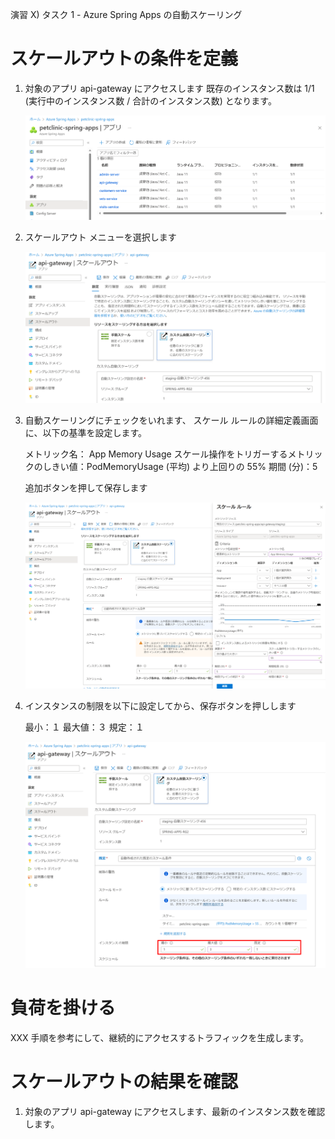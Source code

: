 演習 X) タスク 1 - Azure Spring Apps の自動スケーリング

# スケールアウトの条件を定義
1. 対象のアプリ api-gateway にアクセスします
    既存のインスタンス数は 1/1 (実行中のインスタンス数 / 合計のインスタンス数) となります。

    <img src="../images/P6-scale-1.png" width="700">

2. スケールアウト メニューを選択します

    <img src="../images/P6-scale-2.png" width="700">

3. 自動スケーリングにチェックをいれます、
   スケール ルールの詳細定義画面に、以下の基準を設定します。
   
    メトリック名： App Memory Usage
    スケール操作をトリガーするメトリックのしきい値：PodMemoryUsage (平均) より上回りの 55% 
    期間 (分)：5 

    追加ボタンを押して保存します

    <img src="../images/P6-scale-3.png" width="700">

4. インスタンスの制限を以下に設定してから、保存ボタンを押しします

    最小：１
    最大値：３
    規定：１

    <img src="../images/P6-scale-4.png" width="700">

# 負荷を掛ける
XXX 手順を参考にして、継続的にアクセスするトラフィックを生成します。

# スケールアウトの結果を確認
1. 対象のアプリ api-gateway にアクセスします、最新のインスタンス数を確認します。


